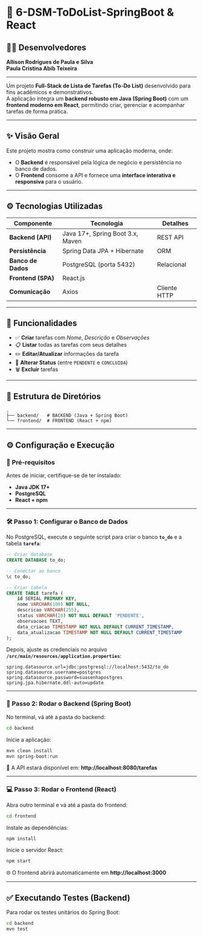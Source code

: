 # 🚀 6-DSM-ToDoList-SpringBoot & React

## 👨‍💻 Desenvolvedores

**Allison Rodrigues de Paula e Silva**  
**Paula Cristina Abib Teixeira**

---

Um projeto **Full-Stack de Lista de Tarefas (To-Do List)** desenvolvido para fins acadêmicos e demonstrativos.  
A aplicação integra um **backend robusto em Java (Spring Boot)** com um **frontend moderno em React**, permitindo criar, gerenciar e acompanhar tarefas de forma prática.  

---

## ✨ Visão Geral

Este projeto mostra como construir uma aplicação moderna, onde:  
- O **Backend** é responsável pela lógica de negócio e persistência no banco de dados.  
- O **Frontend** consome a API e fornece uma **interface interativa e responsiva** para o usuário.  

---

## ⚙️ Tecnologias Utilizadas

| Componente | Tecnologia | Detalhes |
|------------|------------|-----------|
| **Backend (API)** | Java 17+, Spring Boot 3.x, Maven | REST API |
| **Persistência** | Spring Data JPA + Hibernate | ORM |
| **Banco de Dados** | PostgreSQL (porta 5432) | Relacional |
| **Frontend (SPA)** | React.js |
| **Comunicação** | Axios | Cliente HTTP |

---

## 🎯 Funcionalidades

- ✅ **Criar** tarefas com *Nome*, *Descrição* e *Observações*  
- 📋 **Listar** todas as tarefas com seus detalhes  
- ✏️ **Editar/Atualizar** informações da tarefa  
- 🔄 **Alterar Status** (entre `PENDENTE` e `CONCLUIDA`)  
- 🗑️ **Excluir** tarefas  

---

## 📂 Estrutura de Diretórios

```
.
├── backend/   # BACKEND (Java + Spring Boot)
└── frontend/  # FRONTEND (React + npm)     
```

---

## ⚙️ Configuração e Execução

### 🔑 Pré-requisitos

Antes de iniciar, certifique-se de ter instalado:  
- **Java JDK 17+**  
- **PostgreSQL**
- **React + npm**  

---

### 🛠️ Passo 1: Configurar o Banco de Dados

No PostgreSQL, execute o seguinte script para criar o banco **`to_do`** e a tabela **`tarefa`**:  

```sql
-- Criar database
CREATE DATABASE to_do;

-- Conectar ao banco
\c to_do;

-- Criar tabela
CREATE TABLE tarefa (
    id SERIAL PRIMARY KEY,
    nome VARCHAR(100) NOT NULL,
    descricao VARCHAR(255),
    status VARCHAR(20) NOT NULL DEFAULT 'PENDENTE',
    observacoes TEXT,
    data_criacao TIMESTAMP NOT NULL DEFAULT CURRENT_TIMESTAMP,
    data_atualizacao TIMESTAMP NOT NULL DEFAULT CURRENT_TIMESTAMP
);
```

Depois, ajuste as credenciais no arquivo  
**`/src/main/resources/application.properties`**:  

```properties
spring.datasource.url=jdbc:postgresql://localhost:5432/to_do
spring.datasource.username=postgres
spring.datasource.password=suasenhapostgres
spring.jpa.hibernate.ddl-auto=update
```

---

### 🚀 Passo 2: Rodar o Backend (Spring Boot)

No terminal, vá até a pasta do backend:  
```bash
cd backend
```

Inicie a aplicação:  
```bash
mvn clean install 
mvn spring-boot:run 
```

📡 A API estará disponível em: **http://localhost:8080/tarefas**

---

### 💻 Passo 3: Rodar o Frontend (React)

Abra outro terminal e vá até a pasta do frontend:  
```bash
cd frontend
```

Instale as dependências:  
```bash
npm install
```

Inicie o servidor React:  
```bash
npm start
```

🌐 O frontend abrirá automaticamente em **http://localhost:3000**

---

## ✅ Executando Testes (Backend)

Para rodar os testes unitários do Spring Boot:  
```bash
cd backend
mvn test
```
